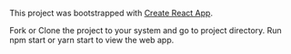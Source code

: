 This project was bootstrapped with [Create React App](https://github.com/facebook/create-react-app).

Fork or Clone the project to your system and go to project directory.
Run npm start or yarn start to view the web app.
